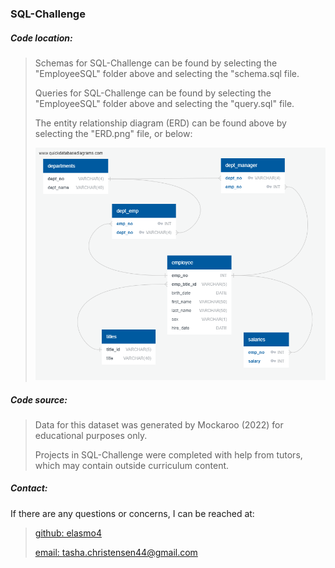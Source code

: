 <h3>SQL-Challenge</h3>
<h5>Code location:</h5>

> Schemas for SQL-Challenge can be found by selecting the "EmployeeSQL" folder above and selecting the "schema.sql file.
>
> Queries for SQL-Challenge can be found by selecting the "EmployeeSQL" folder above and selecting the "query.sql" file.
>
> The entity relationship diagram (ERD) can be found above by selecting the "ERD.png" file, or below:
> 
> ![ERD:](https://github.com/elasmo4/SQL-Challenge/blob/main/ERD.png "ERD")

<h5>Code source:</h5>

> Data for this dataset was generated by Mockaroo (2022) for educational purposes only.
> 
> Projects in SQL-Challenge were completed with help from tutors, which may contain outside curriculum content.

<h5>Contact:</h5>

If there are any questions or concerns, I can be reached at:
> [github: elasmo4](https://github.com/elasmo4)
>
> [email: tasha.christensen44@gmail.com](mailto:tasha.christensen44@gmail.com)
>
